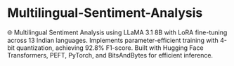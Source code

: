 # Multilingual-Sentiment-Analysis
🌐 Multilingual Sentiment Analysis using LLaMA 3.1 8B with LoRA fine-tuning across 13 Indian languages. Implements parameter-efficient training with 4-bit quantization, achieving 92.8% F1-score. Built with Hugging Face Transformers, PEFT, PyTorch, and BitsAndBytes for efficient inference.
